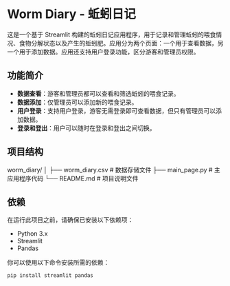 # Worm Diary - 蚯蚓日记

这是一个基于 Streamlit 构建的蚯蚓日记应用程序，用于记录和管理蚯蚓的喂食情况、食物分解状态以及产生的蚯蚓肥。应用分为两个页面：一个用于查看数据，另一个用于添加数据。应用还支持用户登录功能，区分游客和管理员权限。

## 功能简介

- **数据查看**：游客和管理员都可以查看和筛选蚯蚓的喂食记录。
- **数据添加**：仅管理员可以添加新的喂食记录。
- **用户登录**：支持用户登录，游客无需登录即可查看数据，但只有管理员可以添加数据。
- **登录和登出**：用户可以随时在登录和登出之间切换。

## 项目结构
worm_diary/
│
├── worm_diary.csv # 数据存储文件
├── main_page.py # 主应用程序代码
└── README.md # 项目说明文件




## 依赖

在运行此项目之前，请确保已安装以下依赖项：

- Python 3.x
- Streamlit
- Pandas

你可以使用以下命令安装所需的依赖：

```bash
pip install streamlit pandas
